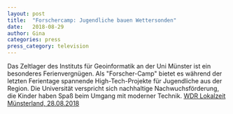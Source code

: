 ```yaml
---
layout: post
title:  "Forschercamp: Jugendliche bauen Wettersonden"
date:   2018-08-29 
author: Gina
categories: press
press_category: television
---
```

Das Zeltlager des Instituts für Geoinformatik an der Uni Münster ist ein besonderes Ferienvergnügen. Als "Forscher-Camp" bietet es während der letzten Ferientage spannende High-Tech-Projekte für Jugendliche aus der Region. Die Universität verspricht sich nachhaltige Nachwuchsförderung, die Kinder haben Spaß beim Umgang mit moderner Technik.
<a href="https://www1.wdr.de/mediathek/video/sendungen/lokalzeit-muensterland/video-forschercamp-jugendliche-bauen-wettersonden-100.html" target="_blank">WDR Lokalzeit Münsterland, 28.08.2018</a>
